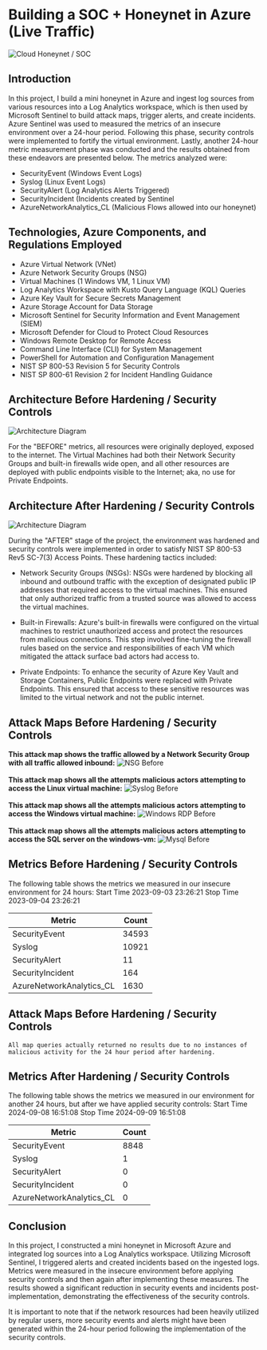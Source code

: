 # Building a SOC + Honeynet in Azure (Live Traffic)
![Cloud Honeynet / SOC](https://i.imgur.com/ZWxe03e.jpg)

## Introduction
In this project, I build a mini honeynet in Azure and ingest log sources from various resources into a Log Analytics workspace, which is then used by Microsoft Sentinel to build attack maps, trigger alerts, and create incidents. Azure Sentinel was used to measured the metrics of an insecure environment over a 24-hour period. Following this phase, security controls were implemented to fortify the virtual environment. Lastly, another 24-hour metric measurement phase was conducted and the results obtained from these endeavors are presented below. The metrics analyzed were:


- SecurityEvent (Windows Event Logs)
- Syslog (Linux Event Logs)
- SecurityAlert (Log Analytics Alerts Triggered)
- SecurityIncident (Incidents created by Sentinel
- AzureNetworkAnalytics_CL (Malicious Flows allowed into our honeynet)

## Technologies, Azure Components, and Regulations Employed
- Azure Virtual Network (VNet)
- Azure Network Security Groups (NSG)
- Virtual Machines (1 Windows VM, 1 Linux VM)
- Log Analytics Workspace with Kusto Query Language (KQL) Queries
- Azure Key Vault for Secure Secrets Management
- Azure Storage Account for Data Storage
- Microsoft Sentinel for Security Information and Event Management (SIEM)
- Microsoft Defender for Cloud to Protect Cloud Resources
- Windows Remote Desktop for Remote Access
- Command Line Interface (CLI) for System Management
- PowerShell for Automation and Configuration Management
- NIST SP 800-53 Revision 5 for Security Controls
- NIST SP 800-61 Revision 2 for Incident Handling Guidance

## Architecture Before Hardening / Security Controls
![Architecture Diagram](https://i.imgur.com/aBDwnKb.jpg)

For the "BEFORE" metrics, all resources were originally deployed, exposed to the internet. The Virtual Machines had both their Network Security Groups and built-in firewalls wide open, and all other resources are deployed with public endpoints visible to the Internet; aka, no use for Private Endpoints.

## Architecture After Hardening / Security Controls
![Architecture Diagram](https://i.imgur.com/YQNa9Pp.jpg)

During the "AFTER" stage of the project, the environment was hardened and security controls were implemented in order to satisfy NIST SP 800-53 Rev5 SC-7(3) Access Points. These hardening tactics included:

- Network Security Groups (NSGs): NSGs were hardened by blocking all inbound and outbound traffic with the exception of designated public IP addresses that required access to the virtual machines. This ensured that only authorized traffic from a trusted source was allowed to access the virtual machines.

- Built-in Firewalls: Azure's built-in firewalls were configured on the virtual machines to restrict unauthorized access and protect the resources from malicious connections. This step involved fine-tuning the firewall rules based on the service and responsibilities of each VM which mitigated the attack surface bad actors had access to.

- Private Endpoints: To enhance the security of Azure Key Vault and Storage Containers, Public Endpoints were replaced with Private Endpoints. This ensured that access to these sensitive resources was limited to the virtual network and not the public internet.

## Attack Maps Before Hardening / Security Controls

**This attack map shows the traffic allowed by a Network Security Group with all traffic allowed inbound:**
![NSG Before](https://github.com/Lachiecodes/Azure-SOC-Honeypot/assets/138475757/f9f68a20-3ac8-40a6-9ea6-5daeab798151)<br>
<br>
**This attack map shows all the attempts malicious actors attempting to access the Linux virtual machine:**
![Syslog Before](https://github.com/Lachiecodes/Azure-SOC-Honeypot/assets/138475757/3720c2a7-4d96-427a-8421-045f9cd283b0)<br>
<br>
**This attack map shows all the attempts malicious actors attempting to access the Windows virtual machine:**
![Windows RDP Before](https://github.com/Lachiecodes/Azure-SOC-Honeypot/assets/138475757/4ef47359-e728-4958-9c63-dede2abf9173)<br>
<br>
**This attack map shows all the attempts malicious actors attempting to access the SQL server on the windows-vm:**
![Mysql Before](https://github.com/Lachiecodes/Azure-SOC-Honeypot/assets/138475757/781e7951-b01e-47a0-990e-6b0248e2b640)<br>

## Metrics Before Hardening / Security Controls

The following table shows the metrics we measured in our insecure environment for 24 hours:
Start Time 2023-09-03 23:26:21 
Stop Time 2023-09-04 23:26:21

| Metric                   | Count
| ------------------------ | -----
| SecurityEvent            | 34593
| Syslog                   | 10921
| SecurityAlert            | 11
| SecurityIncident         | 164
| AzureNetworkAnalytics_CL | 1630

## Attack Maps Before Hardening / Security Controls

```All map queries actually returned no results due to no instances of malicious activity for the 24 hour period after hardening.```

## Metrics After Hardening / Security Controls

The following table shows the metrics we measured in our environment for another 24 hours, but after we have applied security controls:
Start Time 2024-09-08 16:51:08 
Stop Time 2024-09-09 16:51:08 

| Metric                   | Count
| ------------------------ | -----
| SecurityEvent            | 8848
| Syslog                   | 1
| SecurityAlert            | 0
| SecurityIncident         | 0
| AzureNetworkAnalytics_CL | 0

## Conclusion

In this project, I constructed a mini honeynet in Microsoft Azure and integrated log sources into a Log Analytics workspace. Utilizing Microsoft Sentinel, I triggered alerts and created incidents based on the ingested logs. Metrics were measured in the insecure environment before applying security controls and then again after implementing these measures. The results showed a significant reduction in security events and incidents post-implementation, demonstrating the effectiveness of the security controls.

It is important to note that if the network resources had been heavily utilized by regular users, more security events and alerts might have been generated within the 24-hour period following the implementation of the security controls.
